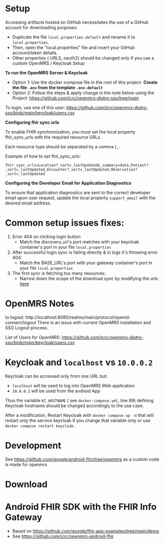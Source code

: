 # Setup

Accessing artifacts hosted on GitHub necessitates the use of a GitHub account for downloading purposes:

- Duplicate the file `local.properties.default` and rename it to `local.properties`.
- Then, open the "local.properties" file and insert your GitHub account/token details.
- Other properties ( URLS, oauth2) should be changed only if you use a custom OpenMRS / Keycloak Setup

**To run the OpenMRS Server & Keycloak**
- Option 1: Use the docker  compose file in the root of this project. **Create the file `.env` from the template `.env.default`**
- Option 2: Follow the steps & apply change in the note below using the Project: https://github.com/icrc/openmrs-distro-sso/tree/main

To login, use one of this user: https://github.com/icrc/openmrs-distro-sso/blob/main/keycloak/users.csv

**Configuring fhir sync urls**

To enable FHIR synchronization, you must set the local property fhir_sync_urls with the required resource URLs. 

Each resource type should be separated by a comma (`,`. 

Example of how to set fhir_sync_urls:

`fhir_sync_urls=Location?_sort=_lastUpdated&_summary=data,Patient?_sort=_lastUpdated,Encounter?_sort=_lastUpdated,Observation?_sort=_lastUpdated`

**Configuring the Developer Email for Application Diagnostics**

To ensure that application diagnostics are sent to the correct developer email upon user request, update the local property `support_email` with the desired email address.


# Common setup issues fixes:
1. Error 404 on clicking login button
    - Match the discovery_uri's port matches with your keycloak container's port in your file `local.properties`
2. After successful login sync is failing directly & in logs it's throwing error 404:
    - Match the BASE_URL's port with your gateway container's port in your file `local.properties`
3. The first sync is fetching too many resources:
    - Narrow down the scope of the download sync by modifying the urls [here]("https://github.com/icrc/openmrs-android-fhir/blob/1c0b93cbf14be3b32d12f7d5182d11b17085bc38/app/src/main/java/org/openmrs/android/fhir/data/TimestampBasedDownloadWorkManagerImpl.kt#L35")

# OpenMRS Notes

to logout: http://localhost:8080/realms/main/protocol/openid-connect/logout
There is an issue with current OpenMRS installation and SSO Logout process.

List of Users for OpenMRS: https://github.com/icrc/openmrs-distro-sso/blob/main/keycloak/users.csv

# Keycloak and `localhost` vs `10.0.0.2`

Keycloak can be accessed only from one URL but:
- `localhost` will be used to log into OpenMRS Web application
- `10.0.0.2` will be used from the android App

Thus the variable `KC_HOSTNAME` ( see `docker-compose.yml`, line 89) defining Keycloak hostname should be changed accordingly to the use case.

After a modification, Restart Keycloak with `docker compose up -d` that will restart only the service keycloak if you change that variable only or use `docker compose restart keycloak`.

# Development
See https://github.com/google/android-fhir/tree/openmrs as a custom code is made for openmrs


# Download 


# Android FHIR SDK with the FHIR Info Gateway
   - Based on  https://github.com/google/fhir-app-examples/tree/main/demo
   - See https://github.com/icrc/openmrs-android-fhir
